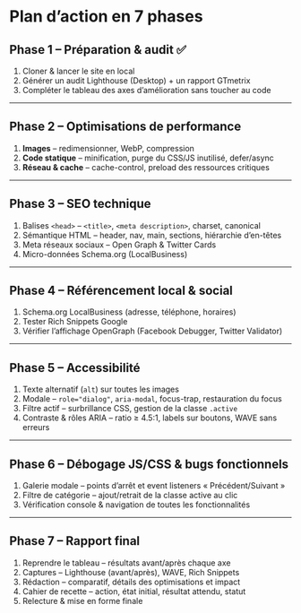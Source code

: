 # Plan d’action en 7 phases

## Phase 1 – Préparation & audit ✅
1. Cloner & lancer le site en local  
2. Générer un audit Lighthouse (Desktop) + un rapport GTmetrix  
3. Compléter le tableau des axes d’amélioration sans toucher au code  

---

## Phase 2 – Optimisations de performance
1. **Images** – redimensionner, WebP, compression  
2. **Code statique** – minification, purge du CSS/JS inutilisé, defer/async  
3. **Réseau & cache** – cache-control, preload des ressources critiques  

---

## Phase 3 – SEO technique 
1. Balises `<head>` – `<title>`, `<meta description>`, charset, canonical  
2. Sémantique HTML – header, nav, main, sections, hiérarchie d’en-têtes  
3. Meta réseaux sociaux – Open Graph & Twitter Cards  
4. Micro-données Schema.org (LocalBusiness)  

---

## Phase 4 – Référencement local & social
1. Schema.org LocalBusiness (adresse, téléphone, horaires)  
2. Tester Rich Snippets Google  
3. Vérifier l’affichage OpenGraph (Facebook Debugger, Twitter Validator)  

---

## Phase 5 – Accessibilité
1. Texte alternatif (`alt`) sur toutes les images  
2. Modale – `role="dialog"`, `aria-modal`, focus-trap, restauration du focus  
3. Filtre actif – surbrillance CSS, gestion de la classe `.active`  
4. Contraste & rôles ARIA – ratio ≥ 4.5:1, labels sur boutons, WAVE sans erreurs  

---

## Phase 6 – Débogage JS/CSS & bugs fonctionnels
1. Galerie modale – points d’arrêt et event listeners « Précédent/Suivant »  
2. Filtre de catégorie – ajout/retrait de la classe active au clic  
3. Vérification console & navigation de toutes les fonctionnalités  

---

## Phase 7 – Rapport final
1. Reprendre le tableau – résultats avant/après chaque axe  
2. Captures – Lighthouse (avant/après), WAVE, Rich Snippets  
3. Rédaction – comparatif, détails des optimisations et impact  
4. Cahier de recette – action, état initial, résultat attendu, statut  
5. Relecture & mise en forme finale  